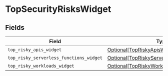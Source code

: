 # TopSecurityRisksWidget


## Fields

| Field                                                                                                   | Type                                                                                                    | Required                                                                                                | Description                                                                                             |
| ------------------------------------------------------------------------------------------------------- | ------------------------------------------------------------------------------------------------------- | ------------------------------------------------------------------------------------------------------- | ------------------------------------------------------------------------------------------------------- |
| `top_risky_apis_widget`                                                                                 | [Optional[TopRiskyApisWidget]](../../models/shared/topriskyapiswidget.md)                               | :heavy_minus_sign:                                                                                      | N/A                                                                                                     |
| `top_risky_serverless_functions_widget`                                                                 | [Optional[TopRiskyServerlessFunctionsWidget]](../../models/shared/topriskyserverlessfunctionswidget.md) | :heavy_minus_sign:                                                                                      | N/A                                                                                                     |
| `top_risky_workloads_widget`                                                                            | [Optional[TopRiskyWorkloadsWidget]](../../models/shared/topriskyworkloadswidget.md)                     | :heavy_minus_sign:                                                                                      | N/A                                                                                                     |